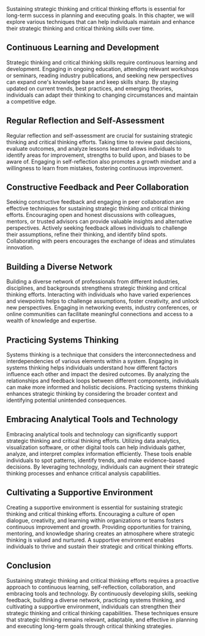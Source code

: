 
Sustaining strategic thinking and critical thinking efforts is essential for long-term success in planning and executing goals. In this chapter, we will explore various techniques that can help individuals maintain and enhance their strategic thinking and critical thinking skills over time.

Continuous Learning and Development
-----------------------------------

Strategic thinking and critical thinking skills require continuous learning and development. Engaging in ongoing education, attending relevant workshops or seminars, reading industry publications, and seeking new perspectives can expand one's knowledge base and keep skills sharp. By staying updated on current trends, best practices, and emerging theories, individuals can adapt their thinking to changing circumstances and maintain a competitive edge.

Regular Reflection and Self-Assessment
--------------------------------------

Regular reflection and self-assessment are crucial for sustaining strategic thinking and critical thinking efforts. Taking time to review past decisions, evaluate outcomes, and analyze lessons learned allows individuals to identify areas for improvement, strengths to build upon, and biases to be aware of. Engaging in self-reflection also promotes a growth mindset and a willingness to learn from mistakes, fostering continuous improvement.

Constructive Feedback and Peer Collaboration
--------------------------------------------

Seeking constructive feedback and engaging in peer collaboration are effective techniques for sustaining strategic thinking and critical thinking efforts. Encouraging open and honest discussions with colleagues, mentors, or trusted advisors can provide valuable insights and alternative perspectives. Actively seeking feedback allows individuals to challenge their assumptions, refine their thinking, and identify blind spots. Collaborating with peers encourages the exchange of ideas and stimulates innovation.

Building a Diverse Network
--------------------------

Building a diverse network of professionals from different industries, disciplines, and backgrounds strengthens strategic thinking and critical thinking efforts. Interacting with individuals who have varied experiences and viewpoints helps to challenge assumptions, foster creativity, and unlock new perspectives. Engaging in networking events, industry conferences, or online communities can facilitate meaningful connections and access to a wealth of knowledge and expertise.

Practicing Systems Thinking
---------------------------

Systems thinking is a technique that considers the interconnectedness and interdependencies of various elements within a system. Engaging in systems thinking helps individuals understand how different factors influence each other and impact the desired outcomes. By analyzing the relationships and feedback loops between different components, individuals can make more informed and holistic decisions. Practicing systems thinking enhances strategic thinking by considering the broader context and identifying potential unintended consequences.

Embracing Analytical Tools and Technology
-----------------------------------------

Embracing analytical tools and technology can significantly support strategic thinking and critical thinking efforts. Utilizing data analytics, visualization software, or other digital tools can help individuals gather, analyze, and interpret complex information efficiently. These tools enable individuals to spot patterns, identify trends, and make evidence-based decisions. By leveraging technology, individuals can augment their strategic thinking processes and enhance critical analysis capabilities.

Cultivating a Supportive Environment
------------------------------------

Creating a supportive environment is essential for sustaining strategic thinking and critical thinking efforts. Encouraging a culture of open dialogue, creativity, and learning within organizations or teams fosters continuous improvement and growth. Providing opportunities for training, mentoring, and knowledge sharing creates an atmosphere where strategic thinking is valued and nurtured. A supportive environment enables individuals to thrive and sustain their strategic and critical thinking efforts.

Conclusion
----------

Sustaining strategic thinking and critical thinking efforts requires a proactive approach to continuous learning, self-reflection, collaboration, and embracing tools and technology. By continuously developing skills, seeking feedback, building a diverse network, practicing systems thinking, and cultivating a supportive environment, individuals can strengthen their strategic thinking and critical thinking capabilities. These techniques ensure that strategic thinking remains relevant, adaptable, and effective in planning and executing long-term goals through critical thinking strategies.
